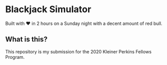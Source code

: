 # Blackjack Simulator
Built with ❤️ in 2 hours on a Sunday night with a decent amount of red bull.
## What is this?
This repository is my submission for the 2020 Kleiner Perkins Fellows Program. 


